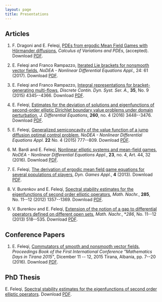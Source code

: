 ```yaml
---
layout: page
title: Presentations
---
```


## Articles

1. F. Dragoni and E. Feleqi,  [PDEs from ergodic Mean Field Games with Hörmander diffusions](/docs/Feleqi_publication9.pdf),  _Calculus of Variations and PDEs_, (accepted). Download [PDF](/docs/Feleqi_publication9.pdf).

1. E. Feleqi and Franco Rampazzo, [Iterated Lie brackets for nonsmooth vector fields](https://link.springer.com/article/10.1007/s00030-017-0484-4), _NoDEA - Nonlinear Differential Equations Appl.,_ 24: 61 (2017). Download [PDF](/docs/Feleqi_publication8.pdf). 

1. E. Feleqi and Franco Rampazzo, [Integral representations for  bracket-generating multi-flows](http://www.aimsciences.org/journals/displayArticlesnew.jsp?paperID=10990), _Discrete Contin. Dyn. Syst. Ser. A.,_ **35**, No. 9 (2015) 4345--4366. Download [PDF](/docs/Feleqi_publication8.pdf). 

1. E. Feleqi, [Estimates for the deviation of solutions and eigenfunctions of second-order elliptic Dirichlet boundary value problems under domain perturbation](https://www.sciencedirect.com/science/article/pii/S0022039615005811), _J. Differential Equations_, **260**, no. 4  (2016) 3448--3476. Download [PDF](/docs/Feleqi_publication3.pdf). 

1. E. Feleqi, [Generalized semiconcavity of the value function  of a jump diffusion optimal control problem](https://link.springer.com/article/10.1007/s00030-014-0304-z), _NoDEA - Nonlinear Differential Equations Appl._ **22** No. 4 (2015) 777--809. Download [PDF](/docs/Feleqi_publication6.pdf). 

1. M. Bardi and E. Feleqi, [Nonlinear elliptic systems and mean-field games](https://link.springer.com/article/10.1007/s00030-016-0397-7), _NoDEA - Nonlinear Differential Equations Appl._, **23**,  no. 4, Art. 44, 32 (2016). Download [PDF](/docs/Feleqi_publication4.pdf).

1. E. Feleqi, [The derivation of ergodic mean field game equations for several populations of players](https://link.springer.com/article/10.1007/s13235-013-0088-5), _Dyn. Games Appl._, **4** (2013). Download [PDF](/docs/Feleqi_publication5.pdf).

1. V. Burenkov and E. Feleqi, [Spectral stability estimates for the eigenfunctions of second order elliptic operators](https://onlinelibrary.wiley.com/doi/abs/10.1002/mana.201100250), _Math. Nachr._, **285**, No. 11--12 (2012) 1357--1369. Download [PDF](/docs/Feleqi_publication2pdf).

1. V. Burenkov and E. Feleqi, [Extension of the notion of a gap to differential operators defined on different open sets](https://www.researchgate.net/publicatio/264370512_Extension_of_the_notion_of_a_gap_to_differential_operators_defined_on_different_open_sets), _Math. Nachr._, **286*, No. 11--12 (2013) 518--535. Download [PDF](/docs/feleqipublication1.pdf).



## Conference Papers

1. E. Feleqi, [Commutators of smooth and nonsmooth vector fields](https://sites.google.com/a/fshn.edu.al/mathdaysintirana/), 
_Proceedings Book of the First International Conference "Mathematics Days in Tirana 2015"_, Dicember 11 -- 12, 2015 Tirana, Albania, pp. 7--20 (2016). Download [PDF](/docs/proceedings/Feleqi_commutators.pdf).

## PhD Thesis 
E. Feleqi, [Spectral stability estimates for the eigenfunctions of second order elliptic operators](/docs/Feleqi_PHDTHESIS.pdf). Download [PDF](/docs/Feleqi_PHDTHESIS.pdf). 

<!--- 
## Preprints 
1. E. Feleqi, [Joint time-state generalized semiconcavity of the value function  of a jump diffusion optimal control problem](), (under review). 

1. M. Bardi, E. Feleqi and P. Soravia, [Regularity of the minimum time and of solutions of eikonal equations via generalized Lie brackets](). 

1. E. Feleqi and F. Rampazzo, [An L^\infty Chow-Rashevski's theorem](). 
--->
